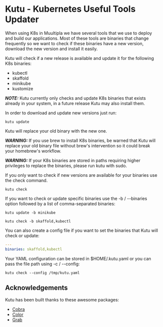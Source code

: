 # Kutu - Kubernetes Useful Tools Updater

When using K8s in Muultipla we have several tools that we use to deploy and build our applications. Most of these tools are binaries that change frequently so we want to check if these binaries have a new version, download the new version and install it easily.

Kutu will check if a new release is available and update it for the following K8s binaries:

- kubectl
- skaffold
- minikube
- kustomize

**_NOTE:_**  Kutu currently only checks and update K8s binaries that exists already in your system, in a future release Kutu may also install them.

In order to download and update new versions just run:

`kutu update`

Kutu will replace your old binary with the new one.

**_WARNING:_**  If you use brew to install K8s binaries, be warned that Kutu will replace your old binary file without brew's intervention so it could break your homebrew's workflow.

**_WARNING:_**  If your K8s binaries are stored in paths requiring higher privileges to replace the binaries, please run kutu with sudo.

If you only want to check if new versions are available for your binaries use the check command.

`kutu check`

If you want to check or update specific binaries use the -b / --binaries option followed by a list of comma-separated binaries:

`kutu update -b minikube`

`kutu check -b skaffold,kubectl`

You can also create a config file if you want to set the binaries that Kutu will check or update:

```yaml
---
binaries: skaffold,kubectl
```

Your YAML configuration can be stored in $HOME/.kutu.yaml or you can pass the file path using -c / --config:

`kutu check --config /tmp/kutu.yaml`

## Acknowledgements

Kutu has been built thanks to these awesome packages:

- [Cobra](https://github.com/spf13/cobra)
- [Color](https://github.com/gookit/color)
- [Grab](https://github.com/cavaliercoder/grab)
